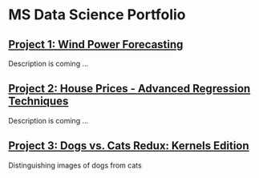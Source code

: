 # MS Data Science Portfolio

## [Project 1: Wind Power Forecasting](https://github.com/MarcoStallmann/Data-Science/blob/main/wind-power-forecasting-by-mars11833.ipynb)
Description is coming ...

## [Project 2: House Prices - Advanced Regression Techniques](https://github.com/MarcoStallmann/Data-Science/blob/main/wind-power-forecasting-by-mars11833.ipynb)
Description is coming ...

## [Project 3: Dogs vs. Cats Redux: Kernels Edition](https://github.com/MarcoStallmann/Data-Science/blob/main/dogs-vs-cats-redux.ipynb)
Distinguishing images of dogs from cats
